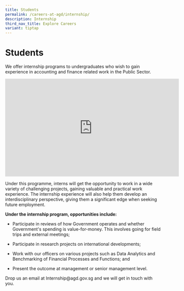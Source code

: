 ```yaml
---
title: Students
permalink: /careers-at-agd/internship/
description: Internship
third_nav_title: Explore Careers
variant: tiptap
---
```

<h1>Students</h1>
<p>We offer internship programs to undergraduates who wish to gain experience
in accounting and finance related work in the Public Sector.</p>
<div class="iframe-wrapper">
<iframe height="315" width="560" allowfullscreen="true" frameborder="0" src="https://www.youtube.com/embed/6e56NB6t3jE?si=1g9S_H-g0XK0ZQbJ&amp;vq=hd1080p"></iframe>
</div>
<p>Under this programme, interns will get the opportunity to work in a wide
variety of challenging projects, gaining valuable and practical work experience.
The internship experience will also help them develop an interdisciplinary
perspective, giving them a significant edge when seeking future employment.</p>
<p><strong>Under the internship program, opportunities include:</strong>
</p>
<ul data-tight="true" class="tight">
<li>
<p>Participate in reviews of how Government operates and whether Government's
spending is value-for-money. This involves going for field trips and external
meetings;</p>
</li>
<li>
<p>Participate in research projects on international developments;</p>
</li>
<li>
<p>Work with our officers on various projects such as Data Analytics and
Benchmarking of Financial Processes and Functions; and</p>
</li>
<li>
<p>Present the outcome at management or senior management level.</p>
</li>
</ul>
<p>Drop us an email at Internship@agd.gov.sg and we will get in touch with
you.</p>